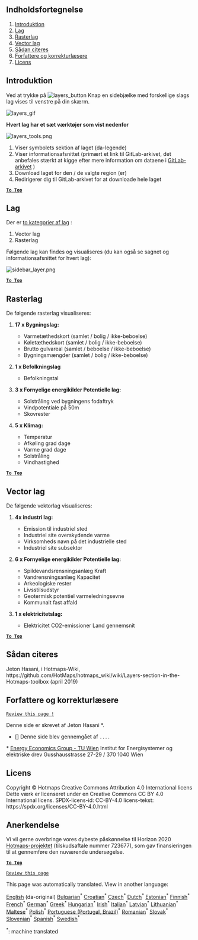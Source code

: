 <h2> Indholdsfortegnelse </h2><ol><li> <a href="#Introduction">Introduktion</a> </li><li> <a href="#Layers">Lag</a> </li><li> <a href="#Raster-Layers">Rasterlag</a> </li><li> <a href="#Vector-Layers">Vector lag</a> </li><li> <a href="#How-to-cite">Sådan citeres</a> </li><li> <a href="#Authors-and-reviewers">Forfattere og korrekturlæsere</a> </li><li> <a href="#License">Licens</a> </li></ol><h2> Introduktion </h2><p> Ved at trykke på <img alt="layers_button" src="https://github.com/HotMaps/hotmaps_wiki/blob/master/Images/general_tool_functionalities_and_structure/layers_button.PNG"/> Knap en sidebjælke med forskellige slags lag vises til venstre på din skærm. </p><p><img alt="layers_gif" src="https://github.com/HotMaps/hotmaps_wiki/blob/master/Images/general_tool_functionalities_and_structure/layers.gif"/></p><p> <strong>Hvert lag har et sæt værktøjer som vist nedenfor</strong> </p><p><img alt="layers_tools.png" src="https://github.com/HotMaps/hotmaps_wiki/blob/master/Images/general_tool_functionalities_and_structure/layers_tools.png"/></p><ol><li> Viser symbolets sektion af laget (da-legende) </li><li> Viser informationsafsnittet (primært et link til GitLab-arkivet, det anbefales stærkt at kigge efter mere information om dataene i <a href="https://gitlab.com/hotmaps">GitLab-arkivet</a> ) </li><li> Download laget for den / de valgte region (er) </li><li> Redirigerer dig til GitLab-arkivet for at downloade hele laget </li></ol><p><ins> <code><strong><a href="#table-of-contents">To Top</a></strong></code> </ins> </p><h2> Lag </h2><p> Der er <a href="https://www.gislounge.com/geodatabases-explored-vector-and-raster-data">to kategorier af lag</a> : </p><ol><li> Vector lag </li><li> Rasterlag </li></ol><p> Følgende lag kan findes og visualiseres (du kan også se sagnet og informationsafsnittet for hvert lag): </p><p><img alt="sidebar_layer.png" src="https://github.com/HotMaps/hotmaps_wiki/blob/master/Images/general_tool_functionalities_and_structure/all_layers.png"/></p><p><ins> <code><strong><a href="#table-of-contents">To Top</a></strong></code> </ins> </p><h2> Rasterlag </h2><p> De følgende rasterlag visualiseres: </p><ol><li><p> <strong>17 x Bygningslag:</strong> </p><ul><li> Varmetæthedskort (samlet / bolig / ikke-beboelse) </li><li> Køletæthedskort (samlet / bolig / ikke-beboelse) </li><li> Brutto gulvareal (samlet / beboelse / ikke-beboelse) </li><li> Bygningsmængder (samlet / bolig / ikke-beboelse) </li></ul></li><li><p> <strong>1 x Befolkningslag</strong> </p><ul><li> Befolkningstal </li></ul></li><li><p> <strong>3 x Fornyelige energikilder Potentielle lag:</strong> </p><ul><li> Solstråling ved bygningens fodaftryk </li><li> Vindpotentiale på 50m </li><li> Skovrester </li></ul></li><li><p> <strong>5 x Klimag:</strong> </p><ul><li> Temperatur </li><li> Afkøling grad dage </li><li> Varme grad dage </li><li> Solstråling </li><li> Vindhastighed </li></ul></li></ol><p><ins> <code><strong><a href="#table-of-contents">To Top</a></strong></code> </ins> </p><h2> Vector lag </h2><p> De følgende vektorlag visualiseres: </p><ol><li><p> <strong>4x industri lag:</strong> </p><ul><li> Emission til industriel sted </li><li> Industriel site overskydende varme </li><li> Virksomheds navn på det industrielle sted </li><li> Industriel site subsektor </li></ul></li><li><p> <strong>6 x Fornyelige energikilder Potentielle lag:</strong> </p><ul><li> Spildevandsrensningsanlæg Kraft </li><li> Vandrensningsanlæg Kapacitet </li><li> Arkeologiske rester </li><li> Livsstilsudstyr </li><li> Geotermisk potentiel varmeledningsevne </li><li> Kommunalt fast affald </li></ul></li><li><p> <strong>1 x elektricitetslag:</strong> </p><ul><li> Elektricitet CO2-emissioner Land gennemsnit </li></ul></li></ol><p><ins> <code><strong><a href="#table-of-contents">To Top</a></strong></code> </ins> </p><h2> Sådan citeres </h2><p> Jeton Hasani, i Hotmaps-Wiki, https://github.com/HotMaps/hotmaps_wiki/wiki/Layers-section-in-the-Hotmaps-toolbox (april 2019) </p><h2> Forfattere og korrekturlæsere </h2><p> <code><a href="https://github.com/HotMaps/hotmaps_wiki/wiki/Layer-Section/_edit">Review this page !</a></code> </p> <p> Denne side er skrevet af Jeton Hasani *. </p><ul><li> [] Denne side blev gennemgået af <code>....</code> </li></ul><p> * <a href="https://eeg.tuwien.ac.at/">Energy Economics Group - TU Wien</a> Institut for Energisystemer og elektriske drev Gusshausstrasse 27-29 / 370 1040 Wien </p><h2> Licens </h2><p> Copyright © Hotmaps Creative Commons Attribution 4.0 International licens Dette værk er licenseret under en Creative Commons CC BY 4.0 International licens. SPDX-licens-id: CC-BY-4.0 licens-tekst: https://spdx.org/licenses/CC-BY-4.0.html </p><h2> Anerkendelse </h2><p> Vi vil gerne overbringe vores dybeste påskønnelse til Horizon 2020 <a href="https://www.hotmaps-project.eu">Hotmaps-projektet</a> (tilskudsaftale nummer 723677), som gav finansieringen til at gennemføre den nuværende undersøgelse. </p><p><ins> <code><strong><a href="#table-of-contents">To Top</a></strong></code> </ins> </p><p> <code><a href="https://github.com/HotMaps/hotmaps_wiki/wiki/Layer-Section/_edit">Review this page</a></code> </p>

This page was automatically translated. View in another language:

[English](../en/Layers-section-in-the-Hotmaps-toolbox.md) (da-original) [Bulgarian](../bg/Layers-section-in-the-Hotmaps-toolbox.md)<sup>\*</sup> [Croatian](../hr/Layers-section-in-the-Hotmaps-toolbox.md)<sup>\*</sup> [Czech](../cs/Layers-section-in-the-Hotmaps-toolbox.md)<sup>\*</sup>  [Dutch](../nl/Layers-section-in-the-Hotmaps-toolbox.md)<sup>\*</sup> [Estonian](../et/Layers-section-in-the-Hotmaps-toolbox.md)<sup>\*</sup> [Finnish](../fi/Layers-section-in-the-Hotmaps-toolbox.md)<sup>\*</sup> [French](../fr/Layers-section-in-the-Hotmaps-toolbox.md)<sup>\*</sup> [German](../de/Layers-section-in-the-Hotmaps-toolbox.md)<sup>\*</sup> [Greek](../el/Layers-section-in-the-Hotmaps-toolbox.md)<sup>\*</sup> [Hungarian](../hu/Layers-section-in-the-Hotmaps-toolbox.md)<sup>\*</sup> [Irish](../ga/Layers-section-in-the-Hotmaps-toolbox.md)<sup>\*</sup> [Italian](../it/Layers-section-in-the-Hotmaps-toolbox.md)<sup>\*</sup> [Latvian](../lv/Layers-section-in-the-Hotmaps-toolbox.md)<sup>\*</sup> [Lithuanian](../lt/Layers-section-in-the-Hotmaps-toolbox.md)<sup>\*</sup> [Maltese](../mt/Layers-section-in-the-Hotmaps-toolbox.md)<sup>\*</sup> [Polish](../pl/Layers-section-in-the-Hotmaps-toolbox.md)<sup>\*</sup> [Portuguese (Portugal, Brazil)](../pt/Layers-section-in-the-Hotmaps-toolbox.md)<sup>\*</sup> [Romanian](../ro/Layers-section-in-the-Hotmaps-toolbox.md)<sup>\*</sup> [Slovak](../sk/Layers-section-in-the-Hotmaps-toolbox.md)<sup>\*</sup> [Slovenian](../sl/Layers-section-in-the-Hotmaps-toolbox.md)<sup>\*</sup> [Spanish](../es/Layers-section-in-the-Hotmaps-toolbox.md)<sup>\*</sup> [Swedish](../sv/Layers-section-in-the-Hotmaps-toolbox.md)<sup>\*</sup> 

<sup>\*</sup>: machine translated
